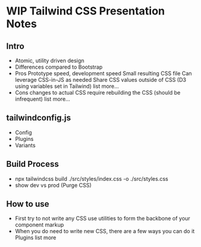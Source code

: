 # WIP Tailwind CSS Presentation Notes

## Intro
* Atomic, utility driven design
* Differences compared to Bootstrap
* Pros
  Prototype speed, development speed
  Small resulting CSS file
  Can leverage CSS-in-JS as needed
  Share CSS values outside of CSS (D3 using variables set in Tailwind)
  list more...
* Cons
  changes to actual CSS require rebuilding the CSS (should be infrequent)
  list more...

## tailwindconfig.js
* Config
* Plugins
* Variants

## Build Process
* npx tailwindcss build ./src/styles/index.css -o ./src/styles.css
* show dev vs prod (Purge CSS)

## How to use
* First try to not write any CSS
  use utilities to form the backbone of your component markup
* When you do need to write new CSS, there are a few ways you can do it
  Plugins
  list more

